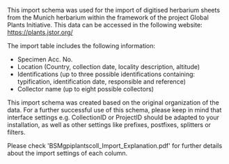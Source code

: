 This import schema was used for the import of digitised herbarium sheets from the Munich herbarium within the framework of the project Global Plants Initiative.
This data can be accessed in the following website: https://plants.jstor.org/

The import table includes the following information:
-	Specimen Acc. No.
- Location (Country, collection date, locality description, altitude)
- Identifications (up to three possible identifications containing: typification, identification date, responsible and reference)
- Collector name (up to eight possible collectors)

This import schema was created based on the original organization of the data. For a further successful use of this schema, please keep in mind that interface settings e.g. CollectionID or ProjectID should be adapted to your installation, as well as other settings like prefixes, postfixes, splitters or filters.

Please check 'BSMgpiplantscoll_Import_Explanation.pdf' for further details about the import settings of each column. 
